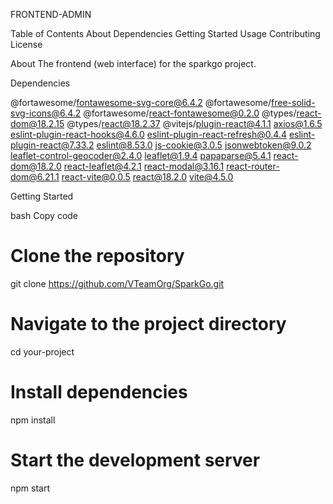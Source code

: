 FRONTEND-ADMIN 

Table of Contents
About
Dependencies
Getting Started
Usage
Contributing
License

About
The frontend (web interface) for the sparkgo project.

Dependencies

@fortawesome/fontawesome-svg-core@6.4.2
@fortawesome/free-solid-svg-icons@6.4.2
@fortawesome/react-fontawesome@0.2.0
@types/react-dom@18.2.15
@types/react@18.2.37
@vitejs/plugin-react@4.1.1
axios@1.6.5
eslint-plugin-react-hooks@4.6.0
eslint-plugin-react-refresh@0.4.4
eslint-plugin-react@7.33.2
eslint@8.53.0
js-cookie@3.0.5
jsonwebtoken@9.0.2
leaflet-control-geocoder@2.4.0
leaflet@1.9.4
papaparse@5.4.1
react-dom@18.2.0
react-leaflet@4.2.1
react-modal@3.16.1
react-router-dom@6.21.1
react-vite@0.0.5
react@18.2.0
vite@4.5.0

Getting Started

bash
Copy code
# Clone the repository
git clone https://github.com/VTeamOrg/SparkGo.git

# Navigate to the project directory
cd your-project

# Install dependencies
npm install

# Start the development server
npm start

